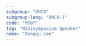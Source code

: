 ```yaml
---
subgroup: "ONCO"
subgroup-long: "ONCO-1"
code: "MS07"
tag: "Minisymposium Speaker"
name: "Donggu Lee"
---
```

